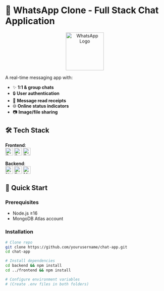 # 💬 WhatsApp Clone - Full Stack Chat Application

<div align="center">
  <img src="https://upload.wikimedia.org/wikipedia/commons/6/6b/WhatsApp.svg" alt="WhatsApp Logo" width="120" />
</div>

A real-time messaging app with:
- ✨ **1:1 & group chats**
- 🔒 **User authentication**
- 📨 **Message read receipts**
- 🌐 **Online status indicators**
- 📷 **Image/file sharing**

## 🛠 Tech Stack
**Frontend**:  
<img src="https://img.shields.io/badge/React-20232A?style=flat&logo=react" alt="React" height="24" /> 
<img src="https://img.shields.io/badge/Socket.io-010101?style=flat&logo=socket.io" alt="Socket.io" height="24" />
<img src="https://img.shields.io/badge/Tailwind_CSS-38B2AC?style=flat&logo=tailwind-css" alt="Tailwind CSS" height="24" />

**Backend**:  
<img src="https://img.shields.io/badge/Node.js-339933?style=flat&logo=nodedotjs" alt="Node.js" height="24" />
<img src="https://img.shields.io/badge/Express-000000?style=flat&logo=express" alt="Express" height="24" />
<img src="https://img.shields.io/badge/MongoDB-47A248?style=flat&logo=mongodb" alt="MongoDB" height="24" />

## 🚀 Quick Start

### Prerequisites
- Node.js ≥16
- MongoDB Atlas account

### Installation
```bash
# Clone repo
git clone https://github.com/yourusername/chat-app.git
cd chat-app

# Install dependencies
cd backend && npm install
cd ../frontend && npm install

# Configure environment variables
# (Create .env files in both folders)
